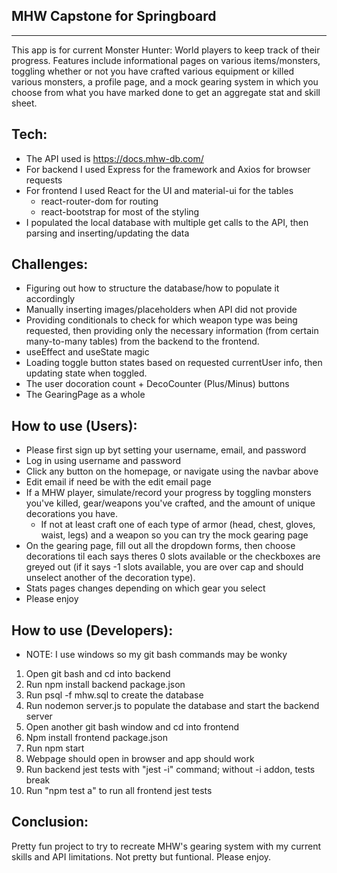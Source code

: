 ## MHW Capstone for Springboard
---------------------------------

This app is for current Monster Hunter: World players to keep track of their progress. Features include informational pages on various items/monsters,  toggling whether or not you have crafted various equipment or killed various monsters, a profile page, and a mock gearing system in which you choose from what you have marked done to get an aggregate stat and skill sheet.

## Tech:
- The API used is https://docs.mhw-db.com/
- For backend I used Express for the framework and Axios for browser requests
- For frontend I used React for the UI and material-ui for the tables
  - react-router-dom for routing
  - react-bootstrap for most of the styling
- I populated the local database with multiple get calls to the API, then parsing and inserting/updating the data

## Challenges:
- Figuring out how to structure the database/how to populate it accordingly
- Manually inserting images/placeholders when API did not provide
- Providing conditionals to check for which weapon type was being requested, then providing only the necessary information (from certain many-to-many tables) from the backend to the frontend.
- useEffect and useState magic
- Loading toggle button states based on requested currentUser info, then updating state when toggled. 
- The user docoration count + DecoCounter (Plus/Minus) buttons
- The GearingPage as a whole

## How to use (Users):
- Please first sign up byt setting your username, email, and password
- Log in using username and password
- Click any button on the homepage, or navigate using the navbar above
- Edit email if need be with the edit email page
- If a MHW player, simulate/record your progress by toggling monsters you've killed, gear/weapons you've crafted, and the amount of unique decorations you have. 
  - If not at least craft one of each type of armor (head, chest, gloves, waist, legs) and a weapon so you can try the mock gearing page
- On the gearing page, fill out all the dropdown forms, then choose decorations til each says theres 0 slots available or the checkboxes are greyed out (if it says -1 slots available, you are over cap and should unselect another of the decoration type).
- Stats pages changes depending on which gear you select
- Please enjoy

## How to use (Developers):
- NOTE: I use windows so my git bash commands may be wonky
1. Open git bash and cd into backend
2. Run npm install backend package.json
3. Run psql -f mhw.sql to create the database
4. Run nodemon server.js to populate the database and start the backend server
6. Open another git bash window and cd into frontend
6. Npm install frontend package.json
7. Run npm start
8. Webpage should open in browser and app should work
9. Run backend jest tests with "jest -i" command; without -i addon, tests break
10. Run "npm test a" to run all frontend jest tests

## Conclusion:
Pretty fun project to try to recreate MHW's gearing system with my current skills and API limitations. Not pretty but funtional. Please enjoy.